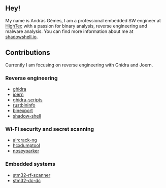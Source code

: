 ## Hey!

My name is András Gémes, I am a professional embedded SW engineer at [HighTec](https://hightec-rt.com/en/) with a passion for binary analysis, reverse engineering and malware analysis. You can find more information about me at [shadowshell.io](https://shadowshell.io).

## Contributions

Currently I am focusing on reverse engineering with Ghidra and Joern.

### Reverse engineering

- [ghidra](https://github.com/NationalSecurityAgency/ghidra)
- [joern](https://github.com/joernio/joern)
- [ghidra-scripts](https://github.com/gemesa/ghidra-scripts)
- [rustbininfo](https://github.com/N0fix/rustbininfo)
- [binexport](https://github.com/google/binexport)
- [shadow-shell](https://github.com/gemesa/shadow-shell)

### Wi-Fi security and secret scanning

- [aircrack-ng](https://github.com/aircrack-ng/aircrack-ng)
- [hcxdumptool](https://github.com/ZerBea/hcxdumptool)
- [noseyparker](https://github.com/praetorian-inc/noseyparker)

### Embedded systems

- [stm32-rf-scanner](https://github.com/gemesa/stm32-rf-scanner)
- [stm32-dc-dc](https://github.com/gemesa/stm32-dc-dc)
